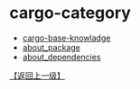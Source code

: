 <!--
 * @Date: 2020-09-27 12:36:11
 * @LastEditTime: 2020-09-27 17:14:32
-->

# cargo-category

- [cargo-base-knowladge](./content/cargo-base.md)
- [about_package](./content/cargo_package.md)
- [about_dependencies](./content/cargo_Dependencies.md)

[【返回上一级】](../README.md)
